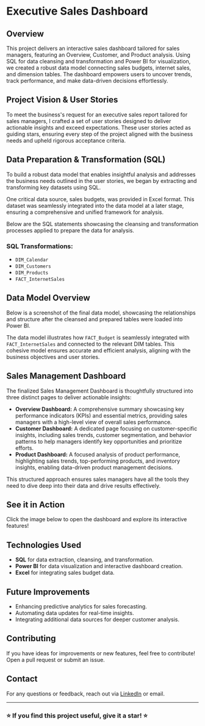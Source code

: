 # Executive Sales Dashboard

## Overview

This project delivers an interactive sales dashboard tailored for sales managers, featuring an Overview, Customer, and Product analysis. Using SQL for data cleansing and transformation and Power BI for visualization, we created a robust data model connecting sales budgets, internet sales, and dimension tables. The dashboard empowers users to uncover trends, track performance, and make data-driven decisions effortlessly.

## Project Vision & User Stories

To meet the business's request for an executive sales report tailored for sales managers, I crafted a set of user stories designed to deliver actionable insights and exceed expectations. These user stories acted as guiding stars, ensuring every step of the project aligned with the business needs and upheld rigorous acceptance criteria.

## Data Preparation & Transformation (SQL)

To build a robust data model that enables insightful analysis and addresses the business needs outlined in the user stories, we began by extracting and transforming key datasets using SQL.

One critical data source, sales budgets, was provided in Excel format. This dataset was seamlessly integrated into the data model at a later stage, ensuring a comprehensive and unified framework for analysis.

Below are the SQL statements showcasing the cleansing and transformation processes applied to prepare the data for analysis.

### SQL Transformations:

- `DIM_Calendar`
- `DIM_Customers`
- `DIM_Products`
- `FACT_InternetSales`

## Data Model Overview

Below is a screenshot of the final data model, showcasing the relationships and structure after the cleansed and prepared tables were loaded into Power BI.

The data model illustrates how `FACT_Budget` is seamlessly integrated with `FACT_InternetSales` and connected to the relevant DIM tables. This cohesive model ensures accurate and efficient analysis, aligning with the business objectives and user stories.

## Sales Management Dashboard

The finalized Sales Management Dashboard is thoughtfully structured into three distinct pages to deliver actionable insights:

- **Overview Dashboard:** A comprehensive summary showcasing key performance indicators (KPIs) and essential metrics, providing sales managers with a high-level view of overall sales performance.
- **Customer Dashboard:** A dedicated page focusing on customer-specific insights, including sales trends, customer segmentation, and behavior patterns to help managers identify key opportunities and prioritize efforts.
- **Product Dashboard:** A focused analysis of product performance, highlighting sales trends, top-performing products, and inventory insights, enabling data-driven product management decisions.

This structured approach ensures sales managers have all the tools they need to dive deep into their data and drive results effectively.

## See it in Action

Click the image below to open the dashboard and explore its interactive features!



## Technologies Used

- **SQL** for data extraction, cleansing, and transformation.
- **Power BI** for data visualization and interactive dashboard creation.
- **Excel** for integrating sales budget data.

## Future Improvements

- Enhancing predictive analytics for sales forecasting.
- Automating data updates for real-time insights.
- Integrating additional data sources for deeper customer analysis.

## Contributing

If you have ideas for improvements or new features, feel free to contribute! Open a pull request or submit an issue.

## Contact

For any questions or feedback, reach out via [LinkedIn](https://www.linkedin.com/in/yourprofile) or email.

---

### ⭐ If you find this project useful, give it a star! ⭐


